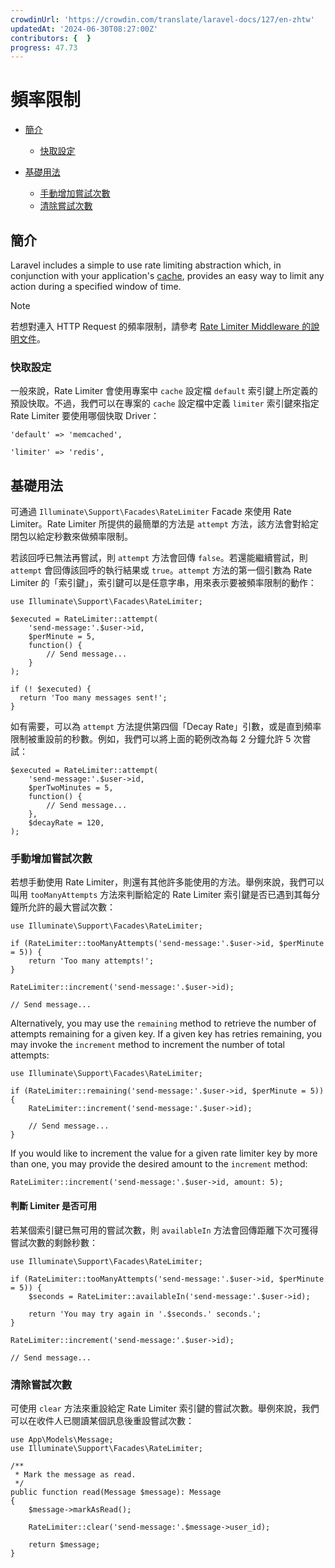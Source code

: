 ```yaml
---
crowdinUrl: 'https://crowdin.com/translate/laravel-docs/127/en-zhtw'
updatedAt: '2024-06-30T08:27:00Z'
contributors: {  }
progress: 47.73
---
```


# 頻率限制

- [簡介](#introduction)
  - [快取設定](#cache-configuration)
  
- [基礎用法](#basic-usage)
  - [手動增加嘗試次數](#manually-incrementing-attempts)
  - [清除嘗試次數](#clearing-attempts)
  

<a name="introduction"></a>

## 簡介

Laravel includes a simple to use rate limiting abstraction which, in conjunction with your application's [cache](cache), provides an easy way to limit any action during a specified window of time.

> [!NOTE]  
> 若想對連入 HTTP Request 的頻率限制，請參考 [Rate Limiter Middleware 的說明文件](routing#rate-limiting)。

<a name="cache-configuration"></a>

### 快取設定

一般來說，Rate Limiter 會使用專案中 `cache` 設定檔 `default` 索引鍵上所定義的預設快取。不過，我們可以在專案的 `cache` 設定檔中定義 `limiter` 索引鍵來指定 Rate Limiter 要使用哪個快取 Driver：

    'default' => 'memcached',
    
    'limiter' => 'redis',
<a name="basic-usage"></a>

## 基礎用法

可通過 `Illuminate\Support\Facades\RateLimiter` Facade 來使用 Rate Limiter。Rate Limiter 所提供的最簡單的方法是 `attempt` 方法，該方法會對給定閉包以給定秒數來做頻率限制。

若該回呼已無法再嘗試，則 `attempt` 方法會回傳 `false`。若還能繼續嘗試，則 `attempt` 會回傳該回呼的執行結果或 `true`。`attempt` 方法的第一個引數為 Rate Limiter 的「索引鍵」，索引鍵可以是任意字串，用來表示要被頻率限制的動作：

    use Illuminate\Support\Facades\RateLimiter;
    
    $executed = RateLimiter::attempt(
        'send-message:'.$user->id,
        $perMinute = 5,
        function() {
            // Send message...
        }
    );
    
    if (! $executed) {
      return 'Too many messages sent!';
    }
如有需要，可以為 `attempt` 方法提供第四個「Decay Rate」引數，或是直到頻率限制被重設前的秒數。例如，我們可以將上面的範例改為每 2 分鐘允許 5 次嘗試：

    $executed = RateLimiter::attempt(
        'send-message:'.$user->id,
        $perTwoMinutes = 5,
        function() {
            // Send message...
        },
        $decayRate = 120,
    );
<a name="manually-incrementing-attempts"></a>

### 手動增加嘗試次數

若想手動使用 Rate Limiter，則還有其他許多能使用的方法。舉例來說，我們可以叫用 `tooManyAttempts` 方法來判斷給定的 Rate Limiter 索引鍵是否已遇到其每分鐘所允許的最大嘗試次數：

    use Illuminate\Support\Facades\RateLimiter;
    
    if (RateLimiter::tooManyAttempts('send-message:'.$user->id, $perMinute = 5)) {
        return 'Too many attempts!';
    }
    
    RateLimiter::increment('send-message:'.$user->id);
    
    // Send message...
Alternatively, you may use the `remaining` method to retrieve the number of attempts remaining for a given key. If a given key has retries remaining, you may invoke the `increment` method to increment the number of total attempts:

    use Illuminate\Support\Facades\RateLimiter;
    
    if (RateLimiter::remaining('send-message:'.$user->id, $perMinute = 5)) {
        RateLimiter::increment('send-message:'.$user->id);
    
        // Send message...
    }
If you would like to increment the value for a given rate limiter key by more than one, you may provide the desired amount to the `increment` method:

    RateLimiter::increment('send-message:'.$user->id, amount: 5);
<a name="determining-limiter-availability"></a>

#### 判斷 Limiter 是否可用

若某個索引鍵已無可用的嘗試次數，則 `availableIn` 方法會回傳距離下次可獲得嘗試次數的剩餘秒數：

    use Illuminate\Support\Facades\RateLimiter;
    
    if (RateLimiter::tooManyAttempts('send-message:'.$user->id, $perMinute = 5)) {
        $seconds = RateLimiter::availableIn('send-message:'.$user->id);
    
        return 'You may try again in '.$seconds.' seconds.';
    }
    
    RateLimiter::increment('send-message:'.$user->id);
    
    // Send message...
<a name="clearing-attempts"></a>

### 清除嘗試次數

可使用 `clear` 方法來重設給定 Rate Limiter 索引鍵的嘗試次數。舉例來說，我們可以在收件人已閱讀某個訊息後重設嘗試次數：

    use App\Models\Message;
    use Illuminate\Support\Facades\RateLimiter;
    
    /**
     * Mark the message as read.
     */
    public function read(Message $message): Message
    {
        $message->markAsRead();
    
        RateLimiter::clear('send-message:'.$message->user_id);
    
        return $message;
    }